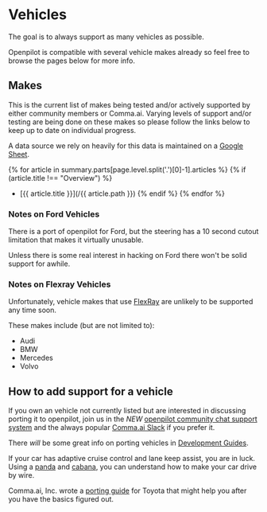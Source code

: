 # Vehicles

The goal is to always support as many vehicles as possible.

Openpilot is compatible with several vehicle makes already so feel free to browse the pages below for more info.

## Makes

This is the current list of makes being tested and/or actively supported by either community members or Comma.ai.
Varying levels of support and/or testing are being done on these makes so please follow the links below to keep up to date on individual progress.

A data source we rely on heavily for this data is maintained on a [Google Sheet](https://docs.google.com/spreadsheets/d/1yDj2PqF-q9vcqpuMI9mnEmXTo-c056MQEaZUHmqGFnc/edit?usp=sharing).

{% for article in summary.parts[page.level.split('.')[0]-1].articles %}
{% if (article.title !== "Overview") %}
 - [{{ article.title }}](/{{ article.path }})
{% endif %}
{% endfor %}

### Notes on Ford Vehicles

There is a port of openpilot for Ford, but the steering has a 10 second
cutout limitation that makes it virtually unusable.

Unless there is some real interest in hacking on Ford there won't be solid support
for awhile.

### Notes on Flexray Vehicles

Unfortunately, vehicle makes that use [FlexRay](https://en.wikipedia.org/wiki/FlexRay) are
unlikely to be supported any time soon.

These makes include (but are not limited to):

- Audi
- BMW
- Mercedes
- Volvo

## How to add support for a vehicle

If you own an vehicle not currently listed
but are interested in discussing porting it to openpilot,
join us in the *NEW* [openpilot community chat support system](https://spectrum.chat/openpilot) and the
always popular [Comma.ai Slack](https://slack.comma.ai/) if you prefer it.

There *will* be some great info on porting vehicles in [Development Guides](../development/guides/).

If your car has adaptive cruise control and lane keep assist, you are in luck.
Using a [panda](https://comma.ai/shop/products/panda-obd-ii-dongle/) and
[cabana](https://community.comma.ai/cabana/), you can understand how to
make your car drive by wire.

Comma.ai, Inc. wrote a [porting guide](https://medium.com/@comma_ai/openpilot-port-guide-for-toyota-models-e5467f4b5fe6) for
Toyota that might help you after you have the basics figured out.
